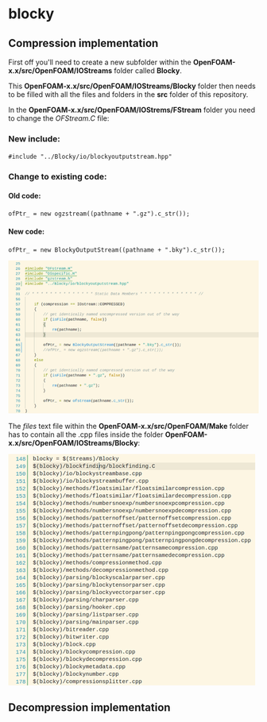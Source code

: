 # blocky


## Compression implementation

First off you'll need to create a new subfolder within the **OpenFOAM-x.x/src/OpenFOAM/IOStreams** folder called **Blocky**.

This **OpenFOAM-x.x/src/OpenFOAM/IOStreams/Blocky** folder then needs to be filled with all the files and folders in the **src** folder of this repository.

In the **OpenFOAM-x.x/src/OpenFOAM/IOStrems/FStream** folder you need to change the *OFStream.C* file:
### New include:
`#include "../Blocky/io/blockyoutputstream.hpp"`
### Change to existing code:
#### Old code:
`ofPtr_ = new ogzstream((pathname + ".gz").c_str());`
#### New code:
`ofPtr_ = new BlockyOutputStream((pathname + ".bky").c_str());`

![Implemented code](https://github.com/SimuPoLAS/blocky/blob/master/resources/implement.png)

The *files* text file within the **OpenFOAM-x.x/src/OpenFOAM/Make** folder has to contain all the .cpp files inside the folder **OpenFOAM-x.x/src/OpenFOAM/IOStreams/Blocky**:

![Included files](https://github.com/SimuPoLAS/blocky/blob/master/resources/files.png)

## Decompression implementation
